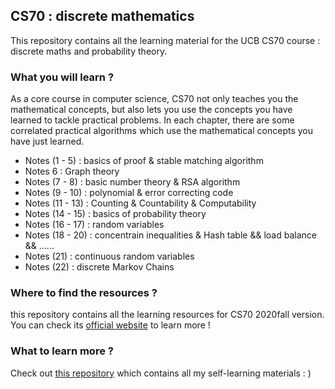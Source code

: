 ## CS70 : discrete mathematics

This repository contains all the learning material for the UCB CS70 course : discrete maths and probability theory. 

### What you will learn ?

As a core course in computer science, CS70 not only teaches you the mathematical concepts, but also lets you use the concepts you have learned to tackle practical problems. In each chapter, there are some correlated practical algorithms which use the mathematical concepts you have just learned. 

- Notes (1 - 5) : basics of proof & stable matching algorithm
- Notes 6 : Graph theory
- Notes (7 - 8) : basic number theory & RSA algorithm
- Notes (9 - 10) : polynomial & error correcting code
- Notes (11 - 13) : Counting & Countability & Computability
- Notes (14 - 15) : basics of probability theory
- Notes (16 - 17) : random variables
- Notes (18 - 20) : concentrain inequalities  & Hash table && load balance && ......
- Notes (21) : continuous random variables
- Notes (22) : discrete Markov Chains

### Where to find the resources ?

this repository contains all the learning resources for CS70 2020fall version. You can check its [official website](http://www.eecs70.org) to learn more !

### What to learn more ?

Check out [this repository](https://github.com/PKUFlyingPig/Self-learning-Computer-Science) which contains all my self-learning materials : )